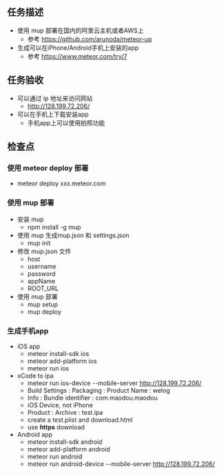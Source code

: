 ## 任务描述
* 使用 mup 部署在国内的阿里云主机或者AWS上
  - 参考 https://github.com/arunoda/meteor-up
* 生成可以在iPhone/Android手机上安装的app
  - 参考 https://www.meteor.com/try/7

## 任务验收
* 可以通过 ip 地址来访问网站
  - http://128.199.72.206/
* 可以在手机上下载安装app
  - 手机app上可以使用拍照功能

## 检查点 

### 使用 meteor deploy 部署
* meteor deploy xxx.meteor.com 

### 使用 mup 部署 
* 安装 mup
  - npm install -g mup
* 使用 mup 生成mup.json 和 settings.json
  - mup init
* 修改 mup.json 文件
  - host
  - username
  - password
  - appName
  - ROOT_URL
* 使用 mup 部署
  - mup setup
  - mup deploy

### 生成手机app
* iOS app
  - meteor install-sdk ios
  - meteor add-platform ios
  - meteor run ios
* xCode to ipa
  - meteor run ios-device --mobile-server http://128.199.72.206/
  - Build Settings : Packaging : Product Name : welog
  - Info : Bundle identifier : com.maodou.maodou 
  - iOS Device, not iPhone
  - Product : Archive : test.ipa
  - create a test.plist and download.html
  - use **https** download
* Android app
  - meteor install-sdk android
  - meteor add-platform android
  - meteor run android
  - meteor run android-device --mobile-server http://128.199.72.206/
